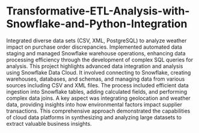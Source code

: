 # Transformative-ETL-Analysis-with-Snowflake-and-Python-Integration
Integrated diverse data sets (CSV, XML, PostgreSQL) to analyze weather impact on purchase order discrepancies. Implemented automated data staging and managed Snowflake warehouse operations, enhancing data processing efficiency through the development of complex SQL queries for analysis.
This project highlights advanced data integration and analysis using Snowflake Data Cloud. It involved connecting to Snowflake, creating warehouses, databases, and schemas, and managing data from various sources including CSV and XML files. The process included efficient data ingestion into Snowflake tables, adding calculated fields, and performing complex data joins. A key aspect was integrating geolocation and weather data, providing insights into how environmental factors impact supplier transactions. This comprehensive approach demonstrated the capabilities of cloud data platforms in synthesizing and analyzing large datasets to extract valuable business insights.
